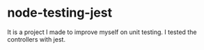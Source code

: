 # node-testing-jest
It is a project I made to improve myself on unit testing. I tested the controllers with jest.